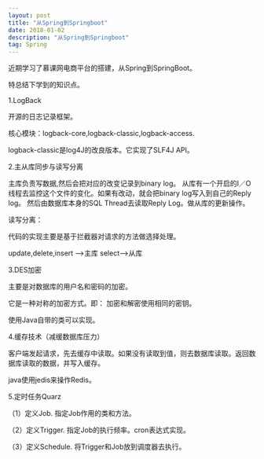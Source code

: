 ```yaml
---
layout: post
title: "从Spring到Springboot"
date: 2018-01-02
description: "从Spring到Springboot"
tag: Spring
---
```


近期学习了慕课网电商平台的搭建，从Spring到SpringBoot。

特总结下学到的知识点。

1.LogBack

开源的日志记录框架。

核心模块：logback-core,logback-classic,logback-access.

logback-classic是log4J的改良版本。它实现了SLF4J API。

2.主从库同步与读写分离

主库负责写数据,然后会把对应的改变记录到binary log。 从库有一个开启的I／O 线程去监控这个文件的变化。如果有改动，就会把binary log写入到自己的Reply log。 然后由数据库本身的SQL Thread去读取Reply Log。做从库的更新操作。

读写分离：

代码的实现主要是基于拦截器对请求的方法做选择处理。

update,delete,insert -->主库   			select-->从库

3.DES加密

主要是对数据库的用户名和密码的加密。

它是一种对称的加密方式。即： 加密和解密使用相同的密钥。

使用Java自带的类可以实现。

4.缓存技术（减缓数据库压力）

客户端发起请求，先去缓存中读取。如果没有读取到值，则去数据库读取。返回数据库读取的数据，并写入缓存。

java使用jedis来操作Redis。


5.定时任务Quarz

（1）定义Job. 指定Job作用的类和方法。

（2）定义Trigger. 指定Job的执行频率。cron表达式实现。

（3）定义Schedule. 将Trigger和Job放到调度器去执行。











